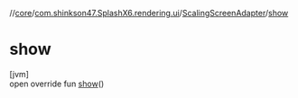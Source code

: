 //[core](../../../index.md)/[com.shinkson47.SplashX6.rendering.ui](../index.md)/[ScalingScreenAdapter](index.md)/[show](show.md)

# show

[jvm]\
open override fun [show](show.md)()
